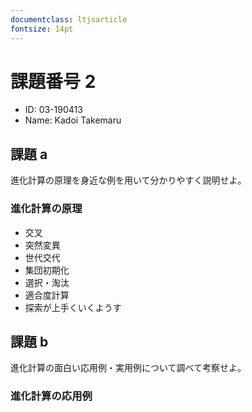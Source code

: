 ```yaml
---
documentclass: ltjsarticle
fontsize: 14pt
---
```


# 課題番号 2

- ID: 03-190413
- Name: Kadoi Takemaru

## 課題 a

進化計算の原理を身近な例を用いて分かりやすく説明せよ。

### 進化計算の原理

- 交叉
- 突然変異
- 世代交代
- 集団初期化
- 選択・淘汰
- 適合度計算
- 探索が上手くいくようす

## 課題 b

進化計算の面白い応用例・実用例について調べて考察せよ。

### 進化計算の応用例
